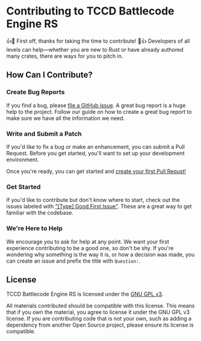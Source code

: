 # Contributing to TCCD Battlecode Engine RS
👍🎉 First off, thanks for taking the time to contribute! 🎉👍
Developers of all levels can help—whether you are new to Rust or have already authored many crates, there are ways for you to pitch in.
## How Can I Contribute?
### Create Bug Reports
If you find a bug, please [file a GitHub issue](/docs/report-bug.md). A great bug report is a huge help to the project. Follow our guide on how to create a great bug report to make sure we have all the information we need.
### Write and Submit a Patch
If you'd like to fix a bug or make an enhancement, you can submit a Pull Request. Before you get started, you'll want to set up your development environment.

Once you're ready, you can get started and [create your first Pull Requst!](/docs/pull-request.md)
### Get Started
If you'd like to contribute but don't know where to start, check out the issues labeled with ["[Type] Good First Issue"](https://github.com/michaelnutt2/tccd-battlecode-engine-rs/issues?q=state%3Aopen%20label%3A%22%5BType%5D%20Good%20First%20Issue%22). These are a great way to get familiar with the codebase.

### We're Here to Help
We encourage you to ask for help at any point. We want your first experience contributing to be a good one, so don't be shy. If you're wondering why something is the way it is, or how a decision was made, you can create an issue and prefix the title with `Question:`.

## License
TCCD Battlecode Engine RS is licensed under the [GNU GPL v3](LICENSE.md).

All materials contributed should be compatible with this license. This means that if you own the material, you agree to license it under the GNU GPL v3 license. If you are contributing code that is not your own, such as adding a dependency from another Open Source project, please ensure its license is compatible.
